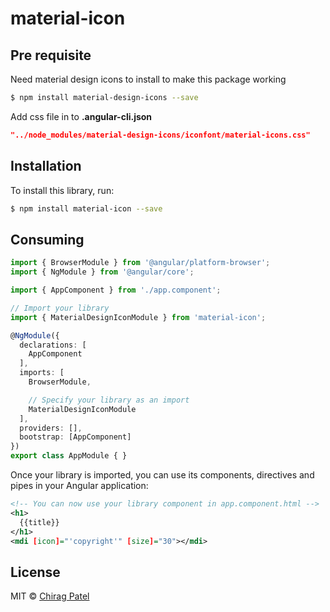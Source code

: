 # material-icon



## Pre requisite

Need material design icons to install to make this package working

```bash
$ npm install material-design-icons --save
```

Add css file in to **.angular-cli.json** 

```json
"../node_modules/material-design-icons/iconfont/material-icons.css"
```





## Installation

To install this library, run:

```bash
$ npm install material-icon --save
```





## Consuming

```typescript
import { BrowserModule } from '@angular/platform-browser';
import { NgModule } from '@angular/core';

import { AppComponent } from './app.component';

// Import your library
import { MaterialDesignIconModule } from 'material-icon';

@NgModule({
  declarations: [
    AppComponent
  ],
  imports: [
    BrowserModule,

    // Specify your library as an import
    MaterialDesignIconModule
  ],
  providers: [],
  bootstrap: [AppComponent]
})
export class AppModule { }
```

Once your library is imported, you can use its components, directives and pipes in your Angular application:

```xml
<!-- You can now use your library component in app.component.html -->
<h1>
  {{title}}
</h1>
<mdi [icon]="'copyright'" [size]="30"></mdi>
```





## License

MIT © [Chirag Patel](mailto:kanchi7880@gmail.com)
